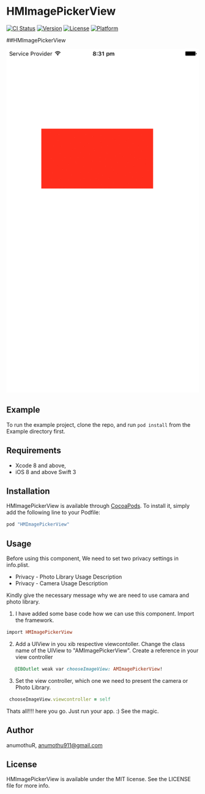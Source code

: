 # HMImagePickerView

[![CI Status](http://img.shields.io/travis/anumothuR/HMImagePickerView.svg?style=flat)](https://travis-ci.org/anumothuR/HMImagePickerView)
[![Version](https://img.shields.io/cocoapods/v/HMImagePickerView.svg?style=flat)](http://cocoapods.org/pods/HMImagePickerView)
[![License](https://img.shields.io/cocoapods/l/HMImagePickerView.svg?style=flat)](http://cocoapods.org/pods/HMImagePickerView)
[![Platform](https://img.shields.io/cocoapods/p/HMImagePickerView.svg?style=flat)](http://cocoapods.org/pods/HMImagePickerView)


##HMImagePickerView

![Screenshot](screenshots/screenshot.gif)

## Example

To run the example project, clone the repo, and run `pod install` from the Example directory first.

## Requirements

* Xcode 8 and above,
* iOS 8 and above
Swift 3

## Installation

HMImagePickerView is available through [CocoaPods](http://cocoapods.org). To install
it, simply add the following line to your Podfile:

```ruby
pod "HMImagePickerView"
```

## Usage

Before using this component, We need to set two privacy settings in info.plist. 

* Privacy - Photo Library Usage Description
* Privacy - Camera Usage Description

Kindly give the necessary message why we are need to use camara and photo library. 

1. I have added some base code how we can use this component. Import the framework. 

```ruby
import HMImagePickerView
```

2. Add a UIView in you xib respective viewcontoller. Change the class name of the UIView to "AMImagePickerView".
Create a reference in your view controller

```ruby
   @IBOutlet weak var chooseImageView: AMImagePickerView!
```

3. Set the view controller, which one we need to present the camera or Photo Library. 

```ruby
 chooseImageView.viewcontroller = self
```

Thats all!!!! here you go. Just run your app. :) See the magic. 


## Author

anumothuR, anumothu911@gmail.com

## License

HMImagePickerView is available under the MIT license. See the LICENSE file for more info.
